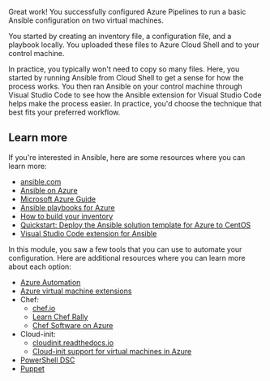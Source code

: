 Great work! You successfully configured Azure Pipelines to run a basic Ansible configuration on two virtual machines.

You started by creating an inventory file, a configuration file, and a playbook locally. You uploaded these files to Azure Cloud Shell and to your control machine.

In practice, you typically won't need to copy so many files. Here, you started by running Ansible from Cloud Shell to get a sense for how the process works. You then ran Ansible on your control machine through Visual Studio Code to see how the Ansible extension for Visual Studio Code helps make the process easier. In practice, you'd choose the technique that best fits your preferred workflow.

## Learn more

If you're interested in Ansible, here are some resources where you can learn more:

* [ansible.com](https://www.ansible.com/?azure-portal=true)
* [Ansible on Azure](https://docs.microsoft.com/azure/ansible/?azure-portal=true)
* [Microsoft Azure Guide](https://docs.ansible.com/ansible/latest/scenario_guides/guide_azure.html?azure-portal=true)
* [Ansible playbooks for Azure](https://github.com/Azure-Samples/ansible-playbooks?azure-portal=true)
* [How to build your inventory](https://docs.ansible.com/ansible/latest/user_guide/intro_inventory.html?azure-portal=true)
* [Quickstart: Deploy the Ansible solution template for Azure to CentOS](https://docs.microsoft.com/azure/ansible/ansible-deploy-solution-template?azure-portal=true)
* [Visual Studio Code extension for Ansible](https://marketplace.visualstudio.com/items?itemName=vscoss.vscode-ansible&azure-portal=true)

In this module, you saw a few tools that you can use to automate your configuration. Here are additional resources where you can learn more about each option:

* [Azure Automation](https://docs.microsoft.com/azure/automation/automation-intro?azure-portal=true)
* [Azure virtual machine extensions](https://docs.microsoft.com/azure/virtual-machines/extensions/overview?azure-portal=true)
* Chef:
  * [chef.io](https://www.chef.io/?azure-portal=true)
  * [Learn Chef Rally](https://learn.chef.io/?azure-portal=true)
  * [Chef Software on Azure](https://docs.microsoft.com/azure/chef/?azure-portal=true)
* Cloud-init:
  * [cloudinit.readthedocs.io](https://cloudinit.readthedocs.io/?azure-portal=true)
  * [Cloud-init support for virtual machines in Azure](https://docs.microsoft.com/azure/virtual-machines/linux/using-cloud-init?azure-portal=true)
* [PowerShell DSC](https://docs.microsoft.com/powershell/scripting/dsc/overview/overview?view=powershell-6?azure-portal=true)
* [Puppet](https://puppet.com/?azure-portal=true)